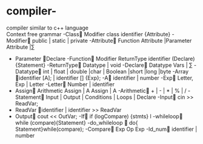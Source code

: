 # compiler-
compiler similar to c++ language  
                             Context free grammar
-Class Modifier class identifier {Attribute}
-Modifier public | static | private 
-Attribute Function Attribute |Parameter Attribute |∑
- Parameter Declare 
-Function Modifier ReturnType identifier (Declare) {Statement} 
-ReturnType Datatype | void 
-Declare Datatype Vars | ∑
 -Datatype int | float | double |char | Boolean |short |long |byte 
-Array identifier [A]; | identifier [] {Exp};
 -A identifier | number 
-Exp Letter, Exp | Letter 
-Letter Number | identifier
- Assign Arithmetic Assign | A Assign | A 
-Arithmetic + | - | * | % | / 
-Statement Input | Output | Conditions | Loops | Declare 
-Input cin >> ReadVar;
- ReadVar identifier | identifier >> ReadVar
- Output cout << OutVar; 
-If if (logCompare) {stmts} l
-whileloop while (compare){Statement}
-do_whileloop  do{ Statement}while(compare);
-Compare Exp Op Exp
-Id_num identifier | number


